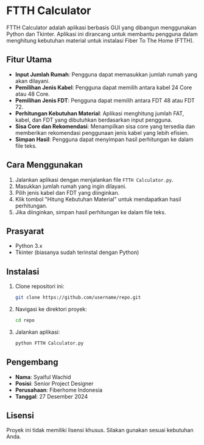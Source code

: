 # FTTH Calculator

FTTH Calculator adalah aplikasi berbasis GUI yang dibangun menggunakan Python dan Tkinter. Aplikasi ini dirancang untuk membantu pengguna dalam menghitung kebutuhan material untuk instalasi Fiber To The Home (FTTH). 

## Fitur Utama

- **Input Jumlah Rumah**: Pengguna dapat memasukkan jumlah rumah yang akan dilayani.
- **Pemilihan Jenis Kabel**: Pengguna dapat memilih antara kabel 24 Core atau 48 Core.
- **Pemilihan Jenis FDT**: Pengguna dapat memilih antara FDT 48 atau FDT 72.
- **Perhitungan Kebutuhan Material**: Aplikasi menghitung jumlah FAT, kabel, dan FDT yang dibutuhkan berdasarkan input pengguna.
- **Sisa Core dan Rekomendasi**: Menampilkan sisa core yang tersedia dan memberikan rekomendasi penggunaan jenis kabel yang lebih efisien.
- **Simpan Hasil**: Pengguna dapat menyimpan hasil perhitungan ke dalam file teks.

## Cara Menggunakan

1. Jalankan aplikasi dengan menjalankan file `FTTH Calculator.py`.
2. Masukkan jumlah rumah yang ingin dilayani.
3. Pilih jenis kabel dan FDT yang diinginkan.
4. Klik tombol "Hitung Kebutuhan Material" untuk mendapatkan hasil perhitungan.
5. Jika diinginkan, simpan hasil perhitungan ke dalam file teks.

## Prasyarat

- Python 3.x
- Tkinter (biasanya sudah terinstal dengan Python)

## Instalasi

1. Clone repositori ini:
   ```bash
   git clone https://github.com/username/repo.git
   ```
2. Navigasi ke direktori proyek:
   ```bash
   cd repo
   ```
3. Jalankan aplikasi:
   ```bash
   python FTTH Calculator.py
   ```

## Pengembang

- **Nama**: Syaiful Wachid
- **Posisi**: Senior Project Designer
- **Perusahaan**: Fiberhome Indonesia
- **Tanggal**: 27 Desember 2024

## Lisensi

Proyek ini tidak memiliki lisensi khusus. Silakan gunakan sesuai kebutuhan Anda.
